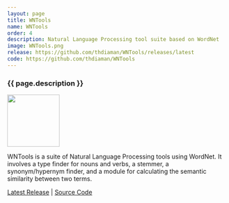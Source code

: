 ```yaml
---
layout: page
title: WNTools
name: WNTools
order: 4
description: Natural Language Processing tool suite based on WordNet
image: WNTools.png
release: https://github.com/thdiaman/WNTools/releases/latest
code: https://github.com/thdiaman/WNTools
---
```


<h3>{{ page.description }}</h3>

<img class="alignleft" src="{{ page.image }}" style="height: 120px;"/>

WNTools is a suite of Natural Language Processing tools using WordNet. It involves a type finder
for nouns and verbs, a stemmer, a synonym/hypernym finder, and a module for calculating the
semantic similarity between two terms.

<a target="_blank" href="{{ page.release }}">Latest Release</a> |
<a target="_blank" href="{{ page.code }}">Source Code</a>

